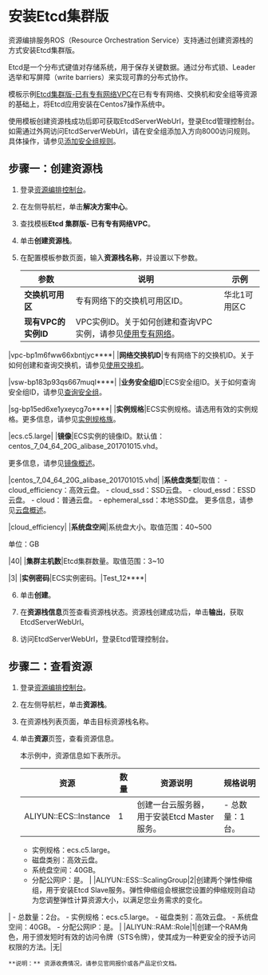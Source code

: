 # 安装Etcd集群版

资源编排服务ROS（Resource Orchestration Service）支持通过创建资源栈的方式安装Etcd集群版。

Etcd是一个分布式键值对存储系统，用于保存关键数据。通过分布式锁、Leader选举和写屏障（write barriers）来实现可靠的分布式协作。

模板示例[Etcd集群版-已有专有网络VPC](https://rosnext.console.aliyun.com/cn-beijing/solutions/Existing_Vpc_Docker_Cluster_Etcd?isSolution=true)在已有专有网络、交换机和安全组等资源的基础上，将Etcd应用安装在Centos7操作系统中。

使用模板创建资源栈成功后即可获取EtcdServerWebUrl，登录Etcd管理控制台。如需通过外网访问EtcdServerWebUrl，请在安全组添加入方向8000访问规则。具体操作，请参见[添加安全组规则](/intl.zh-CN/安全/安全组/添加安全组规则.md)。

## 步骤一：创建资源栈

1.  登录[资源编排控制台](http://ros.console.aliyun.com)。

2.  在左侧导航栏，单击**解决方案中心**。

3.  查找模板**Etcd 集群版- 已有专有网络VPC**。

4.  单击**创建资源栈**。

5.  在配置模板参数页面，输入**资源栈名称**，并设置以下参数。

    |参数|说明|示例|
    |--|--|--|
    |**交换机可用区**|专有网络下的交换机可用区ID。|华北1可用区C|
    |**现有VPC的实例ID**|VPC实例ID。关于如何创建和查询VPC实例，请参见[使用专有网络](/intl.zh-CN/专有网络和交换机/使用专有网络.md)。

|vpc-bp1m6fww66xbntjyc\*\*\*\*|
    |**网络交换机ID**|专有网络下的交换机ID。关于如何创建和查询交换机，请参见[使用交换机](/intl.zh-CN/专有网络和交换机/使用交换机.md)。

|vsw-bp183p93qs667muql\*\*\*\*|
    |**业务安全组ID**|ECS安全组ID。关于如何查询安全组ID，请参见[查询安全组](/intl.zh-CN/安全/安全组/管理安全组/查询安全组.md)。

|sg-bp15ed6xe1yxeycg7o\*\*\*\*|
    |**实例规格**|ECS实例规格。请选用有效的实例规格。更多信息，请参见[实例规格族](/intl.zh-CN/实例/实例规格族.md)。

|ecs.c5.large|
    |**镜像**|ECS实例的镜像ID。默认值：centos\_7\_04\_64\_20G\_alibase\_201701015.vhd。

更多信息，请参见[镜像概述](/intl.zh-CN/镜像/镜像概述.md)。

|centos\_7\_04\_64\_20G\_alibase\_201701015.vhd|
    |**系统盘类型**|取值：    -   cloud\_efficiency：高效云盘。
    -   cloud\_ssd：SSD云盘。
    -   cloud\_essd：ESSD云盘。
    -   cloud：普通云盘。
    -   ephemeral\_ssd：本地SSD盘。
更多信息，请参见[云盘概述](/intl.zh-CN/块存储/块存储介绍/云盘概述.md)。

|cloud\_efficiency|
    |**系统盘空间**|系统盘大小。取值范围：40~500

单位：GB

|40|
    |**集群主机数**|Etcd集群数量。取值范围：3~10

|3|
    |**实例密码**|ECS实例密码。|Test\_12\*\*\*\*|

6.  单击**创建**。

7.  在**资源栈信息**页签查看资源栈状态。资源栈创建成功后，单击**输出**，获取EtcdServerWebUrl。

8.  访问EtcdServerWebUrl，登录Etcd管理控制台。


## 步骤二：查看资源

1.  登录[资源编排控制台](http://ros.console.aliyun.com)。

2.  在左侧导航栏，单击**资源栈**。

3.  在资源栈列表页面，单击目标资源栈名称。

4.  单击**资源**页签，查看资源信息。

    本示例中，资源信息如下表所示。

    |资源|数量|资源说明|规格说明|
    |--|--|----|----|
    |ALIYUN::ECS::Instance|1|创建一台云服务器，用于安装Etcd Master服务。|    -   总数量：1台。
    -   实例规格：ecs.c5.large。
    -   磁盘类别：高效云盘。
    -   系统盘空间：40GB。
    -   分配公网IP：是。 |
    |ALIYUN::ESS::ScalingGroup|2|创建两个弹性伸缩组，用于安装Etcd Slave服务。弹性伸缩组会根据您设置的伸缩规则自动为您调整弹性计算资源大小，以满足您业务需求的变化。

|    -   总数量：2台。
    -   实例规格：ecs.c5.large。
    -   磁盘类别：高效云盘。
    -   系统盘空间：40GB。
    -   分配公网IP：是。 |
    |ALIYUN::RAM::Role|1|创建一个RAM角色，用于颁发短时有效的访问令牌（STS令牌），使其成为一种更安全的授予访问权限的方法。|无|

    **说明：** 资源收费情况，请参见官网报价或各产品定价文档。


